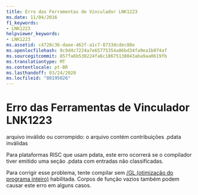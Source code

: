 ```yaml
---
title: Erro das Ferramentas de Vinculador LNK1223
ms.date: 11/04/2016
f1_keywords:
- LNK1223
helpviewer_keywords:
- LNK1223
ms.assetid: c4728c36-daee-462f-a1c7-8733dcdec88e
ms.openlocfilehash: 9c9d4c7224a7e65775354a86bd34fa9ea1b074af
ms.sourcegitcommit: 857fa6b530224fa6c18675138043aba9aa0619fb
ms.translationtype: MT
ms.contentlocale: pt-BR
ms.lasthandoff: 03/24/2020
ms.locfileid: "80195026"
---
```

# <a name="linker-tools-error-lnk1223"></a>Erro das Ferramentas de Vinculador LNK1223

arquivo inválido ou corrompido: o arquivo contém contribuições .pdata inválidas

Para plataformas RISC que usam pdata, este erro ocorrerá se o compilador tiver emitido uma seção .pdata com entradas não classificadas.

Para corrigir esse problema, tente compilar sem [/GL (otimização do programa inteiro)](../../error-messages/tool-errors/linker-tools-error-lnk1223.md) habilitada. Corpos de função vazios também podem causar este erro em alguns casos.
